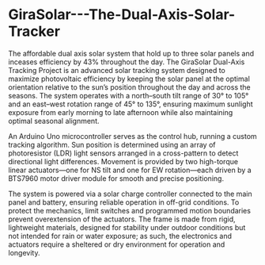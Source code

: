 # GiraSolar---The-Dual-Axis-Solar-Tracker
The affordable dual axis solar system that hold up to three solar panels and inceases efficiency by 43% throughout the day. 
The GiraSolar Dual-Axis Tracking Project is an advanced solar tracking system designed to maximize photovoltaic efficiency by keeping the solar panel at the optimal orientation relative to the sun’s position throughout the day and across the seasons. The system operates with a north–south tilt range of 30° to 105° and an east–west rotation range of 45° to 135°, ensuring maximum sunlight exposure from early morning to late afternoon while also maintaining optimal seasonal alignment.

An Arduino Uno microcontroller serves as the control hub, running a custom tracking algorithm. Sun position is determined using an array of photoresistor (LDR) light sensors arranged in a cross-pattern to detect directional light differences. Movement is provided by two high-torque linear actuators—one for NS tilt and one for EW rotation—each driven by a BTS7960 motor driver module for smooth and precise positioning.

The system is powered via a solar charge controller connected to the main panel and battery, ensuring reliable operation in off-grid conditions. To protect the mechanics, limit switches and programmed motion boundaries prevent overextension of the actuators. The frame is made from rigid, lightweight materials, designed for stability under outdoor conditions but not intended for rain or water exposure; as such, the electronics and actuators require a sheltered or dry environment for operation and longevity.
